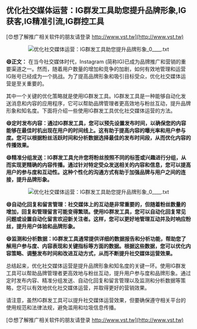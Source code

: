 ## **优化社交媒体运营：IG群发工具助您提升品牌形象,IG获客,IG精准引流,IG群控工具**

[😍想了解推广相关软件的朋友请登录 http://www.vst.tw](http://www.vst.tw)

 <center><img src="https://vst.tw/MP4/tuiguang/png/7.png" alt="优化社交媒体运营：IG群发工具助您提升品牌形象_0____.txt"></center>

**😄正文：**
在当今社交媒体时代，Instagram (简称IG)已成为品牌推广和营销的重要渠道之一。然而，随着用户数量的增加和竞争的加剧，如何有效地管理和运营IG账号已经成为一个挑战。为了提高品牌形象和吸引目标受众，优化社交媒体运营是至关重要的。

其中一个关键的优化策略就是使用IG群发工具。IG群发工具是一种能够自动化发送消息和内容的应用程序，它可以帮助品牌管理者更高效地与粉丝互动，提升品牌形象和知名度。下面将介绍一些使用IG群发工具优化社交媒体运营的方法。

**😄定时发布内容：通过IG群发工具，您可以预先设置发布时间，以确保您的内容能够在最佳时机出现在用户的时间线上。这有助于提高内容的曝光率和用户参与度。您可以根据粉丝活跃时间和分析数据选择最佳的发布时间段，从而优化内容的传播效果。**

**😄精准分组发送：IG群发工具允许您将粉丝按照不同的标签或兴趣进行分组，从而实现更精确的内容传播。通过针对特定受众发送相关的内容和信息，您可以提高用户的参与度和互动性。这种个性化的沟通方式有助于加强品牌与用户之间的连接，提升品牌形象。**

 <center><img src="https://vst.tw/MP4/tuiguang/png/1.png" alt="优化社交媒体运营：IG群发工具助您提升品牌形象_0____.txt"></center>

**😄自动化回复和留言管理：社交媒体上的互动是非常重要的，但随着粉丝数量的增加，回复和管理留言可能变得繁琐。使用IG群发工具，您可以自动化回复常见问题或设置自动化留言欢迎新关注者。这样，您可以更好地管理互动并及时响应粉丝，提升用户体验和品牌形象。**

**😄监测和分析数据：IG群发工具通常提供详细的数据报告和分析功能，帮助您了解用户参与度、内容表现和关键指标等方面的数据。根据这些数据，您可以优化内容策略、调整发布时间和改进互动方式，从而不断提升社交媒体运营效果。**

总结起来，优化社交媒体运营是提升品牌形象和知名度的关键一环。使用IG群发工具可以帮助品牌管理者更高效地与粉丝互动，提升用户参与度和品牌形象。通过定时发布内容、精准分组发送、自动化回复和留言管理以及监测和分析数据等策略，您可以有效地优化社交媒体运营，并取得更好的营销效果。

请注意，虽然IG群发工具可以提升社交媒体运营效果，但要确保遵守相关平台的使用规范和法律法规，避免滥用和垃圾信息传播。

[😍想了解推广相关软件的朋友请登录 http://www.vst.tw](http://www.vst.tw)



